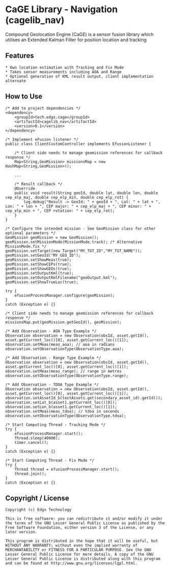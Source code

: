 # CaGE Library - Navigation (cagelib_nav)

Compound Geolocation Engine (CaGE) is a sensor fusion library which utilises an Extended Kalman Filter for position location and tracking

## Features

    * Own location estimation with Tracking and Fix Mode
    * Takes sensor measurements including AOA and Range
    * Optional generation of KML result output, client implementation alternate

## How to Use

    /* Add to project dependencies */
    <dependency>
        <groupId>tech.edgx.cage</groupId>
        <artifactId>cagelib_nav</artifactId>
        <version>0.1</version>
    </dependency>

    /* Implement eFusion listener */
    public class ClientCustomController implements EfusionListener {

        /* Client side needs to manage geomission references for callback response */
        Map<String,GeoMission> missionsMap = new HashMap<String,GeoMission>();

        ...

        /* Result callback */
        @Override
        public void result(String geoId, double lat, double lon, double cep_elp_maj, double cep_elp_min, double cep_elp_rot) {
            log.debug("Result -> GeoId: " + geoId + ", Lat: " + lat + ", Lon: " + lon + ", CEP major: " + cep_elp_maj + ", CEP minor: " + cep_elp_min + ", CEP rotation: " + cep_elp_rot);
        }
    }

    /* Configure the intended mission - See GeoMission class for other optional parameters */
    GeoMission geoMission = new GeoMission();
    geoMission.setMissionMode(MissionMode.track); /* Alternative MissionMode.fix */
    geoMission.setTarget(new Target("MY_TGT_ID","MY_TGT_NAME"));
    geoMission.setGeoId("MY_GEO_ID");
    geoMission.setShowMeas(true);
    geoMission.setShowCEPs(true);
    geoMission.setShowGEOs(true);
    geoMission.setOutputKml(true);
    geoMission.setOutputKmlFilename("geoOutput.kml");
    geoMission.setShowTrueLoc(true);

    try {
        efusionProcessManager.configure(geoMission);
    }
    catch (Exception e) {}

    /* Client side needs to manage geomission references for callback response */
    missionsMap.put(geoMission.getGeoId(), geoMission);

    /* Add Observation - AOA Type Example */
    Observation observation = new Observation(obsId, asset.getId(), asset.getCurrent_loc()[0], asset.getCurrent_loc()[1]);
    observation.setMeas(meas_aoa); // aoa in radians
    observation.setObservationType(ObservationType.aoa);

    /* Add Observation - Range Type Example */
    Observation observation = new Observation(obsId, asset.getId(), asset.getCurrent_loc()[0], asset.getCurrent_loc()[1]);
    observation.setMeas(meas_range); // range in metres
    observation.setObservationType(ObservationType.range);

    /* Add Observation - TDOA Type Example */
    Observation observation = new Observation(obsId, asset.getId(), asset.getCurrent_loc()[0], asset.getCurrent_loc()[1]);
    observation.setAssetId_b(testAssets.get(secondary_asset_id).getId());
    observation.setLat_b(asset1.getCurrent_loc()[0]);
    observation.setLon_b(asset1.getCurrent_loc()[1]);
    observation.setMeas(meas_tdoa); // tdoa in seconds
    observation.setObservationType(ObservationType.tdoa);

    /* Start Computing Thread - Tracking Mode */
    try {
        efusionProcessManager.start();
        Thread.sleep(40000);
        timer.cancel();
    }
    catch (Exception e) {}

    /* Start Computing Thread - Fix Mode */
    try {
        Thread thread = efusionProcessManager.start();
        thread.join();
    }
    catch (Exception e) {}

## Copyright / License

    Copyright (c) Edgx Technology

    This is free software: you can redistribute it and/or modify it under the terms of the GNU Lesser General Public License as published by the Free Software Foundation, either version 3 of the License, or any later version.

    This program is distributed in the hope that it will be useful, but WITHOUT ANY WARRANTY; without even the implied warranty of MERCHANTABILITY or FITNESS FOR A PARTICULAR PURPOSE. See the GNU Lesser General Public License for more details. A copy of the GNU Lesser General Public License is distributed along with this program and can be found at http://www.gnu.org/licenses/lgpl.html.